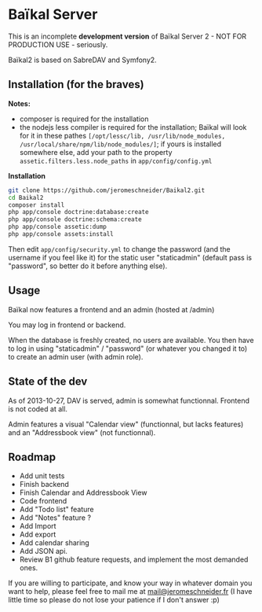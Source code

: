 # Baïkal Server

This is an incomplete **development version** of Baïkal Server 2 - NOT FOR PRODUCTION USE - seriously.

Baïkal2 is based on SabreDAV and Symfony2.

## Installation (for the braves)

**Notes:**

* composer is required for the installation
* the nodejs less compiler is required for the installation; Baïkal will look for it in these pathes `[/opt/lessc/lib, /usr/lib/node_modules, /usr/local/share/npm/lib/node_modules/]`; if yours is installed somewhere else, add your path to the property `assetic.filters.less.node_paths` in `app/config/config.yml`

**Installation**

```bash
git clone https://github.com/jeromeschneider/Baikal2.git
cd Baikal2
composer install
php app/console doctrine:database:create
php app/console doctrine:schema:create
php app/console assetic:dump
php app/console assets:install
```

Then edit `app/config/security.yml` to change the password (and the username if you feel like it) for the static user "staticadmin" (default pass is "password", so better do it before anything else).

## Usage

Baïkal now features a frontend and an admin (hosted at /admin)

You may log in frontend or backend.

When the database is freshly created, no users are available. You then have to log in using "staticadmin" / "password" (or whatever you changed it to) to create an admin user (with admin role).

## State of the dev

As of 2013-10-27, DAV is served, admin is somewhat functionnal. Frontend is not coded at all.

Admin features a visual "Calendar view" (functionnal, but lacks features) and an "Addressbook view" (not functionnal).

## Roadmap

* Add unit tests
* Finish backend
* Finish Calendar and Addressbook View
* Code frontend
* Add "Todo list" feature
* Add "Notes" feature ?
* Add Import
* Add export
* Add calendar sharing
* Add JSON api.
* Review B1 github feature requests, and implement the most demanded ones.

If you are willing to participate, and know your way in whatever domain you want to help, please feel free to mail me at mail@jeromeschneider.fr (I have little time so please do not lose your patience if I don't answer :p)
